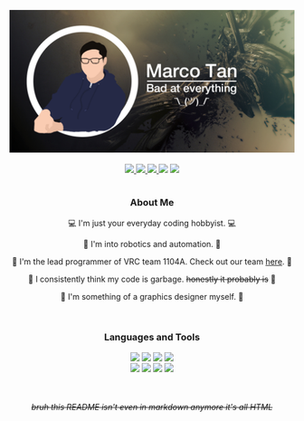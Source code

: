 <p align="center">
    <a href="https://www.youtube.com/watch?v=ub82Xb1C8os">
        <img src="resources/github-profile-banner.png">
    </a>
    <br>
    <br>
    <a href ="https://www.facebook.com/marco.tan.200405">
        <img src="https://img.shields.io/badge/-marco.tan.200405-7c8363?style=for-the-badge&logo=facebook&logoColor=white">
    </a>
    <a href="https://www.instagram.com/marco_tan_04/">
        <img src="https://img.shields.io/badge/-%40marco__tan__04-7c8363?style=for-the-badge&logo=instagram&logoColor=white">
    </a>
    <a href="https://www.linkedin.com/in/marco-tan-9191021a3/">
        <img src="https://img.shields.io/badge/-Marco%20Tan-7c8363?style=for-the-badge&logo=linkedin&logoColor=white">
    </a>
    <img src="https://img.shields.io/badge/-extro%239092-7c8363?style=for-the-badge&logo=discord&logoColor=white">
    <a href="mailto:marco.tan.200405@gmail.com">
        <img src="https://img.shields.io/badge/-marco.tan.200405@gmail.com-7c8363?style=for-the-badge&logo=gmail&logoColor=white">
    </a>
</p>

#  

<h3 align="center">About Me</h3>

<p align="center">💻 I'm just your everyday coding hobbyist. 💻</p>
<p align="center">🤖 I'm into robotics and automation. 🤖</p>
<p align="center">🤖 I'm the lead programmer of VRC team 1104A. Check out our team <a href="https://github.com/Discobots-1104A">here</a>. 🤖</p>
<p align="center">💩 I consistently think my code is garbage. <strike>honestly it probably is</strike> 💩</p>
<p align="center">🎨 I'm something of a graphics designer myself. 🎨</p>

<br>
<h3 align="center">Languages and Tools</h3>

<p align="center">
    <img src="https://img.shields.io/badge/-C%2B%2B%20%E2%80%94%20fluent%20-%237c8363?style=for-the-badge&logo=C%2B%2B&logoColor=white">
    <img src="https://img.shields.io/badge/-C%23%20%E2%80%94%20learning%20-%237c8363?style=for-the-badge&logo=C-sharp&logoColor=white">
    <img src="https://img.shields.io/badge/-Lua%20%E2%80%94%20intermediate%20-%237c8363?style=for-the-badge&logo=lua&logoColor=white">
    <img src="https://img.shields.io/badge/-python%20%E2%80%94%20learning%20-%237c8363?style=for-the-badge&logo=python&logoColor=white">
    <br>
    <img src="https://img.shields.io/badge/-git-%237c8363?style=for-the-badge&logo=git&logoColor=white">
    <img src="https://img.shields.io/badge/-GCC%2FG++-%237c8363?style=for-the-badge&logo=gnu&logoColor=white">
    <img src="https://img.shields.io/badge/-Visual%20Studio-%237c8363?style=for-the-badge&logo=visual-studio&logoColor=white">
    <img src="https://img.shields.io/badge/-Visual%20Studio%20Code-%237c8363?style=for-the-badge&logo=visual-studio-code&logoColor=white">
</p>

<br>
<h6 align="center"><strike>bruh this README isn't even in markdown anymore it's all HTML</strike></h6>

